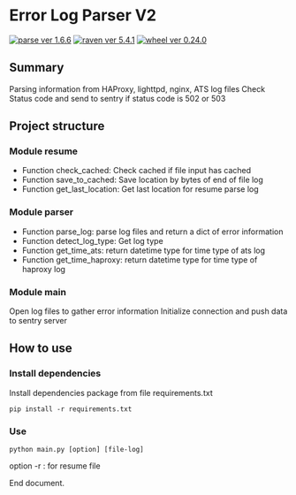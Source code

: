 # Error Log Parser V2

[![parse ver 1.6.6](https://img.shields.io/badge/parse-1.6.6-yellow.svg)](https://pypi.python.org/pypi/parse/1.6.6)
[![raven ver 5.4.1](https://img.shields.io/badge/raven-5.4.1-red.svg)](https://pypi.python.org/pypi/raven/5.4.1)
[![wheel ver 0.24.0](https://img.shields.io/badge/wheel-0.24.0-orange.svg)](https://pypi.python.org/pypi/wheel/0.24.0)

## Summary
Parsing information from HAProxy, lighttpd, nginx, ATS log files
Check Status code and send to sentry if status code is 502 or 503
## Project structure
### Module resume
* Function check_cached: Check cached if file input has cached
* Function save_to_cached: Save location by bytes of end of file log
* Function get_last_location: Get last location for resume parse log

### Module parser
* Function parse_log: parse log files and return a dict of error information
* Function detect_log_type: Get log type
* Function get_time_ats: return datetime type for time type of ats log
* Function get_time_haproxy: return datetime type for time type of haproxy log

### Module main
Open log files to gather error information
Initialize connection and push data to sentry server

## How to use
### Install dependencies
Install dependencies package from file requirements.txt
```
pip install -r requirements.txt
```
### Use
```
python main.py [option] [file-log]
```
option -r : for resume file

End document.
